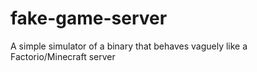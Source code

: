 # fake-game-server
A simple simulator of a binary that behaves vaguely like a Factorio/Minecraft server
